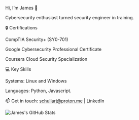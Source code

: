 Hi, I’m James 👋

Cybersecurity enthusiast turned security engineer in training.

🔒 Certifications

CompTIA Security+ (SY0-701)

Google Cybersecurity Professional Certificate

Coursera Cloud Security Specialization

💻 Key Skills

Systems: Linux and Windows

Languages: Python, Javascript.

📫 Get in touch: schullarj@proton.me | LinkedIn

![James's GitHub Stats](https://github-readme-stats.vercel.app/api?username=Syntasy&show_icons=true&theme=github_dark)
